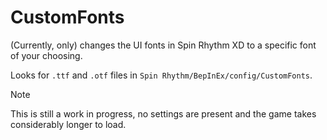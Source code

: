 # CustomFonts
(Currently, only) changes the UI fonts in Spin Rhythm XD to a specific font of your choosing.

Looks for `.ttf` and `.otf` files in `Spin Rhythm/BepInEx/config/CustomFonts`.

> [!NOTE]
> This is still a work in progress, no settings are present and the game takes considerably longer to load.